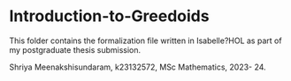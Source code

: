 # Introduction-to-Greedoids

This folder contains the formalization file written in Isabelle?HOL as part of my postgraduate thesis submission.

Shriya Meenakshisundaram, k23132572, MSc Mathematics, 2023- 24.
